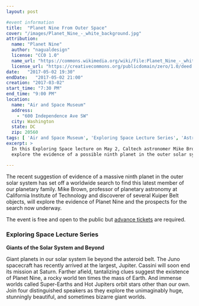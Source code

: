 ```yaml
---
layout: post

#event information
title:  "Planet Nine From Outer Space"
cover: "/images/Planet_Nine_-_white_background.jpg"
attribution:
  name: "Planet Nine"
  author: "nagualdesign"
  license: "CC0 1.0"
  name_url: "https://commons.wikimedia.org/wiki/File:Planet_Nine_-_white_background.png"
  license_url: "https://creativecommons.org/publicdomain/zero/1.0/deed.en"
date:   "2017-05-02 19:30"
endDate:   "2017-05-02 21:00"
creation: "2017-03-02"
start_time: "7:30 PM"
end_time: "9:00 PM"
location:
  name: "Air and Space Museum"
  address:
    - "600 Independence Ave SW"
  city: Washington
  state: DC
  zip: 20560
tags: [ 'Air and Space Museum', 'Exploring Space Lecture Series', 'Astronomy and Aeronautics', 'Lectures' ]
excerpt: >
  In this Exploring Space lecture on May 2, Caltech astronomer Mike Brown will
  explore the evidence of a possible ninth planet in the outer solar system.

---
```


The recent suggestion of evidence of a massive ninth planet in the outer solar
system has set off a worldwide search to find this latest member of our
planetary family. Mike Brown, professor of planetary astronomy at California
Institute of Technology and discoverer of several Kuiper Belt objects, will
explore the evidence of Planet Nine and the prospects for the search now
underway.

The event is free and open to the public but
[advance tickets](https://airandspace.si.edu/event-series/exploring-space-lectures)
are required.

### Exploring Space Lecture Series ###

**Giants of the Solar System and Beyond**

Giant planets in our solar system lie beyond the asteroid belt. The Juno
spacecraft has recently arrived at the largest, Jupiter. Cassini will soon end
its mission at Saturn. Farther afield, tantalizing clues suggest the existence
of Planet Nine, a rocky world ten times the mass of Earth. And immense worlds
called Super-Earths and Hot Jupiters orbit stars other than our own. Join four
distinguished speakers as they explore the unimaginably huge, stunningly
beautiful, and sometimes bizarre giant worlds.
